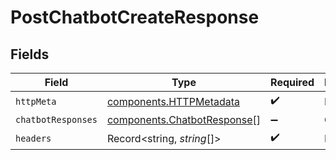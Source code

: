 # PostChatbotCreateResponse


## Fields

| Field                                                                      | Type                                                                       | Required                                                                   | Description                                                                |
| -------------------------------------------------------------------------- | -------------------------------------------------------------------------- | -------------------------------------------------------------------------- | -------------------------------------------------------------------------- |
| `httpMeta`                                                                 | [components.HTTPMetadata](../../models/components/httpmetadata.md)         | :heavy_check_mark:                                                         | N/A                                                                        |
| `chatbotResponses`                                                         | [components.ChatbotResponse](../../models/components/chatbotresponse.md)[] | :heavy_minus_sign:                                                         | OK                                                                         |
| `headers`                                                                  | Record<string, *string*[]>                                                 | :heavy_check_mark:                                                         | N/A                                                                        |